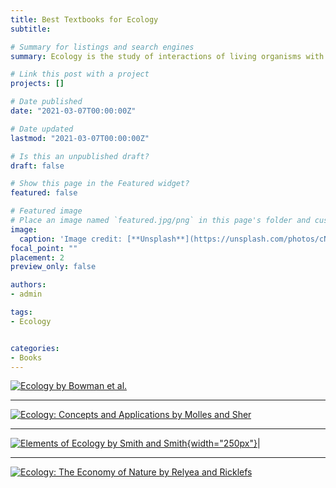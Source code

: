 ```yaml
---
title: Best Textbooks for Ecology
subtitle: 

# Summary for listings and search engines
summary: Ecology is the study of interactions of living organisms with their physical environment. Here, I provide some of the best textbooks for ecology. These books will strengthens your knowledge and complement your inquiries. 

# Link this post with a project
projects: []

# Date published
date: "2021-03-07T00:00:00Z"

# Date updated
lastmod: "2021-03-07T00:00:00Z"

# Is this an unpublished draft?
draft: false

# Show this page in the Featured widget?
featured: false

# Featured image
# Place an image named `featured.jpg/png` in this page's folder and customize its options here.
image:
  caption: 'Image credit: [**Unsplash**](https://unsplash.com/photos/cNcFC8ZCkiE)'
focal_point: ""
placement: 2
preview_only: false

authors:
- admin

tags:
- Ecology


categories:
- Books
---
```


[![Ecology by Bowman et al.](https://global.oup.com/academic/covers/pdp/9781605359212)](https://global.oup.com/ushe/product/ecology-9781605359212?cc=us&lang=en&)

***

[![Ecology: Concepts and Applications by Molles and Sher](https://www.mheducation.com/cover-images/Jpeg_400-high/1259880052.jpeg)](https://www.mheducation.com/highered/product/ecology-concepts-applications-molles-sher/M9781259880056.html)

***

[![Elements of Ecology by Smith and Smith](https://www.pearsonhighered.com/assets/bigcovers/0/3/2/1/0321934180.jpg){width="250px"}](https://www.pearson.com/us/higher-education/product/Smith-Elements-of-Ecology-9th-Edition/9780321934185.html)|

***

[![Ecology: The Economy of Nature by Relyea and Ricklefs](https://images-na.ssl-images-amazon.com/images/I/61yqRReX7oL._SX389_BO1,204,203,200_.jpg)](https://www.macmillanihe.com/page/detail/ecology-the-economy-of-nature/?k=9781319187729&loc=uk&priceCode=de)
